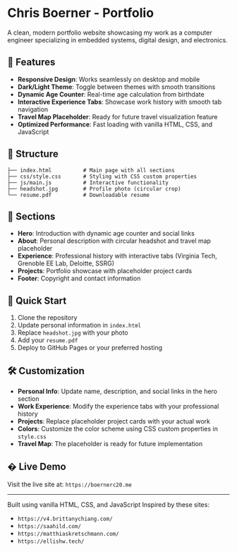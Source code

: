 # Chris Boerner - Portfolio

A clean, modern portfolio website showcasing my work as a computer engineer specializing in embedded systems, digital design, and electronics.

## 🚀 Features

- **Responsive Design**: Works seamlessly on desktop and mobile
- **Dark/Light Theme**: Toggle between themes with smooth transitions
- **Dynamic Age Counter**: Real-time age calculation from birthdate
- **Interactive Experience Tabs**: Showcase work history with smooth tab navigation
- **Travel Map Placeholder**: Ready for future travel visualization feature
- **Optimized Performance**: Fast loading with vanilla HTML, CSS, and JavaScript

## 📁 Structure

```
├── index.html          # Main page with all sections
├── css/style.css       # Styling with CSS custom properties
├── js/main.js          # Interactive functionality
├── headshot.jpg        # Profile photo (circular crop)
└── resume.pdf          # Downloadable resume
```

## 🎯 Sections

- **Hero**: Introduction with dynamic age counter and social links
- **About**: Personal description with circular headshot and travel map placeholder  
- **Experience**: Professional history with interactive tabs (Virginia Tech, Grenoble EE Lab, Deloitte, SSRG)
- **Projects**: Portfolio showcase with placeholder project cards
- **Footer**: Copyright and contact information

## 🚀 Quick Start

1. Clone the repository
2. Update personal information in `index.html`
3. Replace `headshot.jpg` with your photo
4. Add your `resume.pdf`
5. Deploy to GitHub Pages or your preferred hosting

## 🛠️ Customization

- **Personal Info**: Update name, description, and social links in the hero section
- **Work Experience**: Modify the experience tabs with your professional history
- **Projects**: Replace placeholder project cards with your actual work
- **Colors**: Customize the color scheme using CSS custom properties in `style.css`
- **Travel Map**: The placeholder is ready for future implementation

## � Live Demo

Visit the live site at: `https://boernerc20.me`

---

Built using vanilla HTML, CSS, and JavaScript
Inspired by these sites:
- `https://v4.brittanychiang.com/`
- `https://saahild.com/`
- `https://matthiaskretschmann.com/`
- `https://ellishw.tech/`
